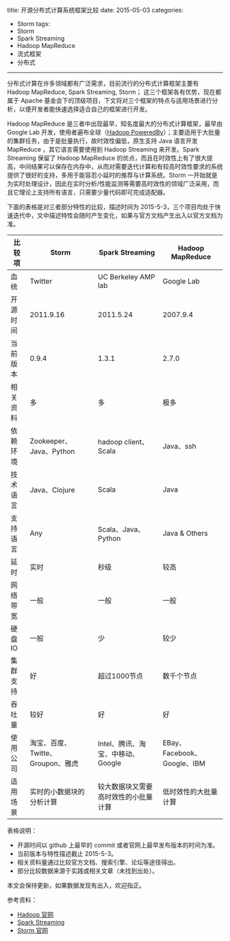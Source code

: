 title: 开源分布式计算系统框架比较
date: 2015-05-03
categories: 
- Storm
tags: 
- Storm
- Spark Streaming
- Hadoop MapReduce
- 流式框架
- 分布式

---

 分布式计算在许多领域都有广泛需求，目前流行的分布式计算框架主要有 Hadoop MapReduce, Spark Streaming, Storm； 这三个框架各有优势，现在都属于 Apache 基金会下的顶级项目，下文将对三个框架的特点与适用场景进行分析，以便开发者能快速选择适合自己的框架进行开发。

<!--more-->

 Hadoop MapReduce 是三者中出现最早，知名度最大的分布式计算框架，最早由 Google Lab 开发，使用者遍布全球（[Hadoop PoweredBy](http://wiki.apache.org/hadoop/PoweredBy "Hadoop PoweredBy")）；主要适用于大批量的集群任务，由于是批量执行，故时效性偏低，原生支持 Java 语言开发 MapReduce ，其它语言需要使用到 Hadoop Streaming 来开发。Spark Streaming 保留了 Hadoop MapReduce 的优点，而且在时效性上有了很大提高，中间结果可以保存在内存中，从而对需要迭代计算和有较高时效性要求的系统提供了很好的支持，多用于能容忍小延时的推荐与计算系统。Storm 一开始就是为实时处理设计，因此在实时分析/性能监测等需要高时效性的领域广泛采用，而且它理论上支持所有语言，只需要少量代码即可完成适配器。

 下面的表格是对三者部分特性的比较，描述时间为 2015-5-3，三个项目均处于快速迭代中，文中描述特性会随时产生变化，如果与官方文档产生出入以官方文档为准。


| 比较项	        | Storm    | Spark Streaming         | Hadoop MapReduce     |
| ------------- | ----------- |-----------| -----------|
| 血统   		| Twitter       | UC Berkeley AMP lab | Google Lab	 |
| 开源时间		| 2011.9.16     | 2011.5.24     | 2007.9.4          |
| 当前版本 		| 0.9.4         | 1.3.1         | 2.7.0          |
| 相关资料		| 多				| 多				| 极多			 |
| 依赖环境		| Zookeeper、Java、Python | hadoop client、Scala | Java、ssh          |
| 技术语言		| Java、Clojure          | Scala         | Java         |
| 支持语言		| Any           | Scala、Java、Python | Java & Others	 |
| 延时   		| 实时			| 秒级			| 较高 		 |
| 网络带宽		| 一般			| 一般			| 一般 		 |
| 硬盘IO 		| 一般			| 少			| 较少			 |
| 集群支持		| 好				| 超过1000节点	| 数千个节点			 |
| 吞吐量 		| 较好			| 好				| 好 			 |
| 使用公司   	| 淘宝、百度、Twitte、Groupon、雅虎 | Intel、腾讯、淘宝、中移动、Google	| EBay、Facebook、Google、IBM      |
| 适用场景		| 实时的小数据块的分析计算    | 较大数据块又需要高时效性的小批量计算				| 低时效性的大批量计算        		|


表格说明：

 - 开源时间以 github 上最早的 commit 或者官网上最早发布版本的时间为准。
 - 当前版本与特性描述截止 2015-5-3。
 - 相关资料量通过比较官方文档、搜索引擎、论坛等途径得出。
 - 部分比较数据来源于实践或相关文章（未找到出处）。

本文会保持更新，如果数据发现有出入，欢迎指正。

参考资料：

 - [Hadoop 官网](http://hadoop.apache.org/index.html "hadoop")
 - [Spark Streaming](http://spark.apache.org/streaming/ "Spark Streaming")
 - [Storm 官网](http://storm.apache.org/ "storm")